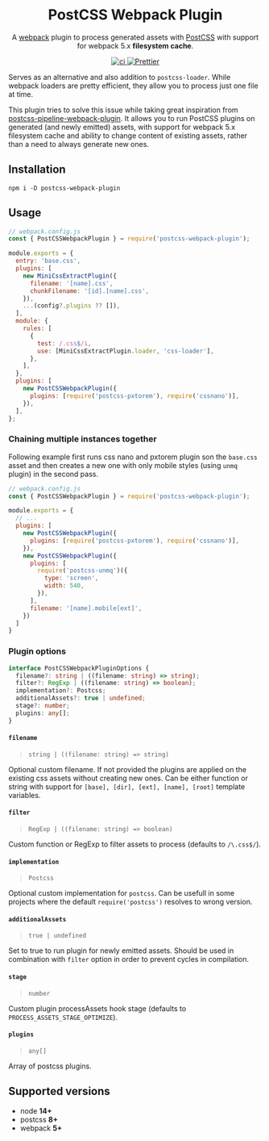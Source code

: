 <h1 align="center">PostCSS Webpack Plugin</h1>
<p align="center">
  A <a href="https://webpack.js.org/" target="_blank">webpack</a> plugin to process generated assets with <a href="https://postcss.org/" target="_blank">PostCSS</a> with support for webpack 5.x <b>filesystem cache</b>.
</p>
<p align="center">
    <a href="https://github.com/jsimck/postcss-webpack-plugin/actions/workflows/ci.yml">
        <img alt="ci" src="https://github.com/jsimck/postcss-webpack-plugin/actions/workflows/ci.yml/badge.svg?branch=main">
    </a>
    <a href="https://github.com/prettier/prettier">
        <img alt="Prettier" src="https://img.shields.io/badge/code_style-prettier-ff69b4.svg?style=flat-square">
    </a>
</p>

Serves as an alternative and also addition to `postcss-loader`. While webpack loaders are pretty efficient, they allow you to process just one file at time.

This plugin tries to solve this issue while taking great inspiration from [postcss-pipeline-webpack-plugin](https://github.com/mistakster/postcss-pipeline-webpack-plugin#readme). It allows you to run PostCSS plugins on generated (and newly emitted) assets, with support for webpack 5.x filesystem cache and ability to change content of existing assets, rather than a need to always generate new ones.

## Installation
```console
npm i -D postcss-webpack-plugin
```

## Usage

```javascript
// webpack.config.js
const { PostCSSWebpackPlugin } = require('postcss-webpack-plugin');

module.exports = {
  entry: 'base.css',
  plugins: [
    new MiniCssExtractPlugin({
      filename: '[name].css',
      chunkFilename: '[id].[name].css',
    }),
    ...(config?.plugins ?? []),
  ],
  module: {
    rules: [
      {
        test: /.css$/i,
        use: [MiniCssExtractPlugin.loader, 'css-loader'],
      },
    ],
  },
  plugins: [
    new PostCSSWebpackPlugin({
      plugins: [require('postcss-pxtorem'), require('cssnano')],
    }),
  ],
};
```

### Chaining multiple instances together

Following example first runs css nano and pxtorem plugin son the `base.css` asset and then creates a new one with only mobile styles (using `unmq` plugin) in the second pass.

```javascript
// webpack.config.js
const { PostCSSWebpackPlugin } = require('postcss-webpack-plugin');

module.exports = {
  // ...
  plugins: [
    new PostCSSWebpackPlugin({
      plugins: [require('postcss-pxtorem'), require('cssnano')],
    }),
    new PostCSSWebpackPlugin({
      plugins: [
        require('postcss-unmq')({
          type: 'screen',
          width: 540,
        }),
      ],
      filename: '[name].mobile[ext]',
    })
  ]
}
```


### Plugin options
```typescript
interface PostCSSWebpackPluginOptions {
  filename?: string | ((filename: string) => string);
  filter?: RegExp | ((filename: string) => boolean);
  implementation?: Postcss;
  additionalAssets?: true | undefined;
  stage?: number;
  plugins: any[];
}
```

#### `filename`
> `string | ((filename: string) => string)`

Optional custom filename. If not provided the plugins are applied on the existing css assets without creating new ones. Can be either function or string with support for `[base], [dir], [ext], [name], [root]` template variables.

#### `filter`
> `RegExp | ((filename: string) => boolean)`

Custom function or RegExp to filter assets to process (defaults to `/\.css$/`).

#### `implementation`
> `Postcss`

Optional custom implementation for `postcss`. Can be usefull in some projects where the default `require('postcss')` resolves to wrong version.

#### `additionalAssets`
> `true | undefined`

Set to true to run plugin for newly emitted assets. Should be used in combination with `filter` option in order to prevent cycles in compilation.

#### `stage`
> `number`

Custom plugin processAssets hook stage (defaults to `PROCESS_ASSETS_STAGE_OPTIMIZE`).

#### `plugins`
> `any[]`

Array of postcss plugins.

## Supported versions
- node  **14+**
- postcss **8+**
- webpack **5+**

